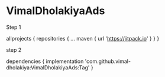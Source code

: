 # VimalDholakiyaAds

Step 1

allprojects {
		repositories {
			...
			maven { url 'https://jitpack.io' }
		}
	}
  
  
  
  step 2
  
  dependencies {
	        implementation 'com.github.vimal-dholakiya:VimalDholakiyaAds:Tag'
	}

